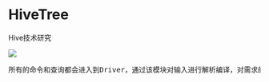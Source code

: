 # HiveTree
Hive技术研究

![](https://i.imgur.com/HDhqsSZ.png)

<pre>
所有的命令和查询都会进入到Driver，通过该模块对输入进行解析编译，对需求的计算进行优化，然后按照指定的步骤执行(通常是启动多个MapReduce任务来执行)，当需要启动MapReduce任务时，Hive本身是不会生成Java MapReduce算法程序的，相反，Hive通过一个表示Job执行计划的XML文件驱动执行内置的，原生的Mapper和Reducer模块。
</pre>